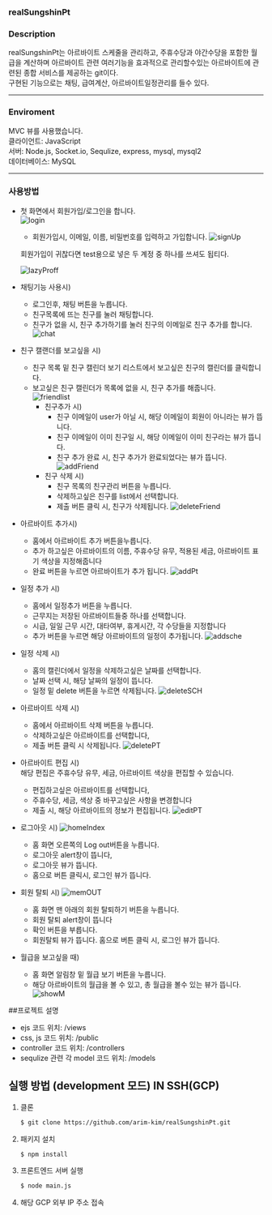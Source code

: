 ### realSungshinPt

### Description
realSungshinPt는 아르바이트 스케줄을 관리하고, 주휴수당과 야간수당을 포함한 월급을 계산하며 아르바이트 관련 여러기능을 효과적으로 관리할수있는 아르바이트에 관련된 종합 서비스를 제공하는 git이다.  
구현된 기능으로는 채팅, 급여계산, 아르바이트일정관리를 들수 있다.  

***

### Enviroment
MVC 뷰를 사용했습니다.  
클라이언트: JavaScript  
서버: Node.js, Socket.io, Sequlize, express, mysql, mysql2  
데이터베이스: MySQL  

***

### 사용방법

- 첫 화면에서 회원가입/로그인을 합니다.  
![login](https://user-images.githubusercontent.com/85981767/173534164-dc5c0073-db6f-48e7-9560-bc039b638ed3.png)
  -  회원가입시, 이메일, 이름, 비밀번호를 입력하고 가입합니다.
  ![signUp](https://user-images.githubusercontent.com/85981767/173534157-0889e1eb-b874-473c-b0d0-56f77aadebb6.png)
  
  회원가입이 귀찮다면 test용으로 넣은 두 계정 중 하나를 쓰셔도 됩티다.  
 
  ![lazyProff](https://user-images.githubusercontent.com/85981767/173539916-a4f35b70-4ebf-4731-85b9-8a58b4804e90.png)


- 채팅기능 사용시)
    -  로그인후, 채팅 버튼을 누릅니다.  
    -  친구목록에 뜨는 친구를 눌러 채팅합니다.  
    -  친구가 없을 시, 친구 추가하기를 눌러 친구의 이메일로 친구 추가를 합니다.  
    ![chat](https://user-images.githubusercontent.com/85981767/173534130-44e79a1e-53b1-4d1b-893d-b114230cb68f.png)  
    
- 친구 캘랜더를 보고싶을 시)  

  - 친구 목록 밑 친구 캘린더 보기 리스트에서 보고싶은 친구의 캘린더를 클릭합니다.  
  - 보고싶은 친구 캘린더가 목록에 없을 시, 친구 추가를 해줍니다.  
 ![friendlist](https://user-images.githubusercontent.com/85981767/173534159-e92b42af-41b4-4816-a5bb-9a4511ab8fa9.png)
    - 친구추가 시)  
        - 친구 이메일이 user가 아닐 시, 해당 이메일이 회원이 아니라는 뷰가 뜹니다.  
        - 친구 이메일이 이미 친구일 시, 해당 이메일이 이미 친구라는 뷰가 뜹니다.  
        - 친구 추가 완료 시, 친구 추가가 완료되었다는 뷰가 뜹니다.  
        ![addFriend](https://user-images.githubusercontent.com/85981767/173534123-5a3214e1-a7ab-4264-90b3-e57adde0d7d3.png)
     - 친구 삭제 시)  
        - 친구 목록의 친구관리 버튼을 누릅니다.
        - 삭제하고싶은 친구를 list에서 선택합니다.
        - 제출 버튼 클릭 시, 친구가 삭제됩니다.
        ![deleteFriend](https://user-images.githubusercontent.com/85981767/173534135-aed2710b-4a72-47bd-8590-59fbf8bbba33.png)
        

- 아르바이트 추가시)  
    * 홈에서 아르바이트 추가 버튼을누릅니다.  
    * 추가 하고싶은 아르바이트의 이름, 주휴수당 유무, 적용된 세금, 아르바이트 표기 색상을 지정해줍니다  
    * 완료 버튼을 누르면 아르바이트가 추가 됩니다.
    ![addPt](https://user-images.githubusercontent.com/85981767/173536708-68809f35-ad4b-4f18-b72e-454b1574f3a1.png)

- 일정 추가 시)
    * 홈에서 일정추가 버튼을 누릅니다.
    * 근무지는 저장된 아르바이트들중 하나를 선택합니다.
    * 시급, 일일 근무 시간, 대타여부, 휴게시간, 각 수당들을 지정합니다
    * 추가 버튼을 누르면 해당 아르바이트의 일정이 추가됩니다.
    ![addsche](https://user-images.githubusercontent.com/85981767/173536709-aa01440f-83f3-45b6-a6d8-fecd622e31ce.png)
    
- 일정 삭제 시)
    * 홈의 캘린더에서 일정을 삭제하고싶은 날짜를 선택합니다.
    * 날짜 선택 시, 해당 날짜의 일정이 뜹니다. 
    * 일정 밑 delete 버튼을 누르면 삭제됩니다.
    ![deleteSCH](https://user-images.githubusercontent.com/85981767/173537568-9a32122a-461f-463b-acf4-553be1e99617.png)
    
- 아르바이트 삭제 시)
    * 홈에서 아르바이트 삭제 버튼을 누릅니다.
    * 삭제하고싶은 아르바이트를 선택합니다,
    * 제출 버튼 클릭 시 삭제됩니다.
    ![deletePT](https://user-images.githubusercontent.com/85981767/173536687-7c9cedc0-67fb-4767-ba19-071204768e56.png)
    
- 아르바이트 편집 시)  
  해당 편집은 주휴수당 유무, 세금, 아르바이트 색상을 편집할 수 있습니다.  
  - 편집하고싶은 아르바이트를 선택합니다,
  - 주휴수당, 세금, 색상 중 바꾸고싶은 사항을 변경합니다
  - 제출 시, 해당 아르바이트의 정보가 편집됩니다.
  ![editPT](https://user-images.githubusercontent.com/85981767/173536697-3cf2e28e-7f83-436a-a0fb-5a97e9089457.png)

- 로그아웃 시)
![homeIndex](https://user-images.githubusercontent.com/85981767/173534162-3dc80cce-c2c9-448c-8dfc-d536941b80ba.png)
  * 홈 화면 오른쪽의 Log out버튼을 누릅니다.  
  * 로그아웃 alert창이 뜹니다,  
  * 로그아웃 뷰가 뜹니다.   
  * 홈으로 버튼 클릭시, 로그인 뷰가 뜹니다.  

 
- 회원 탈퇴 시)
 ![memOUT](https://user-images.githubusercontent.com/85981767/173536704-bbca3fb7-993f-49c6-b503-f18bb515a9cf.png)
  * 홈 화면 맨 아래의 회원 탈퇴하기 버튼을 누릅니다.  
  * 회원 탈퇴 alert창이 뜹니다  
  * 확인 버튼을 부릅니다.  
  * 회원탈퇴 뷰가 뜹니다. 홈으로 버튼 클릭 시, 로그인 뷰가 뜹니다.  

- 월급을 보고싶을 때)
   * 홈 화면 알림창 밑 월급 보기 버튼을 누릅니다.  
   * 해당 아르바이트의 월급을 볼 수 있고, 총 월급을 볼수 있는 뷰가 뜹니다.  
![showM](https://user-images.githubusercontent.com/85981767/173536705-a1165464-64b3-403d-b450-27cf855b881e.png)

##프로젝트 설명

- ejs 코드 위치: /views
- css, js 코드 위치: /public
- controller 코드 위치: /controllers
- sequlize 관련 각 model 코드 위치: /models

## 실행 방법 (development 모드) IN SSH(GCP)

1. 클론

    ```sh
    $ git clone https://github.com/arim-kim/realSungshinPt.git
    ```
2. 패키지 설치
    ```sh
    $ npm install
    ```

3. 프론트엔드 서버 실행
    ```sh
    $ node main.js
    ```
4. 해당 GCP 외부 IP 주소 접속




